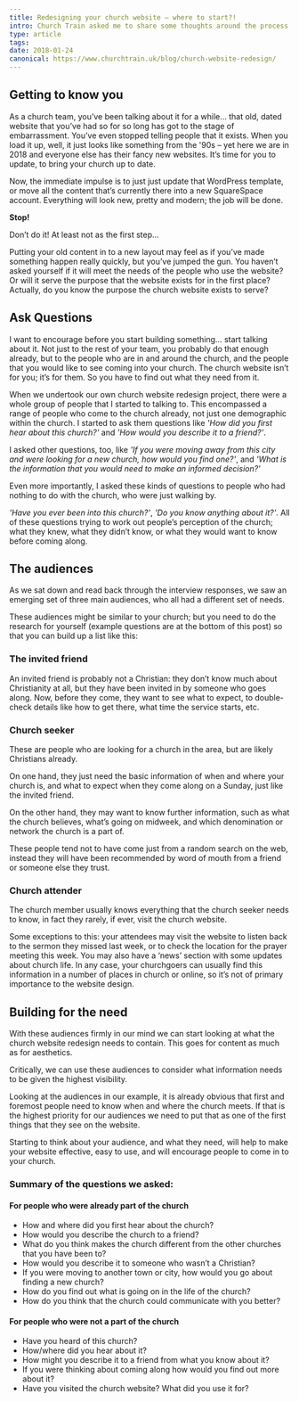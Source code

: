 ```yaml
---
title: Redesigning your church website – where to start?!
intro: Church Train asked me to share some thoughts around the process I went through to build The Globe Church's new website.
type: article
tags:
date: 2018-01-24
canonical: https://www.churchtrain.uk/blog/church-website-redesign/
---
```


## Getting to know you

As a church team, you’ve been talking about it for a while… that old, dated website that you’ve had so for so long has got to the stage of embarrassment. You’ve even stopped telling people that it exists. When you load it up, well, it just looks like something from the '90s – yet here we are in 2018 and everyone else has their fancy new websites. It’s time for you to update, to bring your church up to date.

Now, the immediate impulse is to just just update that WordPress template, or move all the content that’s currently there into a new SquareSpace account. Everything will look new, pretty and modern; the job will be done.

**Stop!**

Don’t do it! At least not as the first step…

Putting your old content in to a new layout may feel as if you’ve made something happen really quickly, but you’ve jumped the gun. You haven’t asked yourself if it will meet the needs of the people who use the website? Or will it serve the purpose that the website exists for in the first place? Actually, do you know the purpose the church website exists to serve?

## Ask Questions

I want to encourage before you start building something… start talking about it. Not just to the rest of your team, you probably do that enough already, but to the people who are in and around the church, and the people that you would like to see coming into your church. The church website isn’t for you; it’s for them. So you have to find out what they need from it.

When we undertook our own church website redesign project, there were a whole group of people that I started to talking to. This encompassed a range of people who come to the church already, not just one demographic within the church. I started to ask them questions like _'How did you first hear about this church?'_ and _'How would you describe it to a friend?'_.

I asked other questions, too, like _'If you were moving away from this city and were looking for a new church, how would you find one?'_, and _'What is the information that you would need to make an informed decision?'_

Even more importantly, I asked these kinds of questions to people who had nothing to do with the church, who were just walking by.

_'Have you ever been into this church?'_, _'Do you know anything about it?'_. All of these questions trying to work out people’s perception of the church; what they knew, what they didn’t know, or what they would want to know before coming along.

## The audiences

As we sat down and read back through the interview responses, we saw an emerging set of three main audiences, who all had a different set of needs.

These audiences might be similar to your church; but you need to do the research for yourself (example questions are at the bottom of this post) so that you can build up a list like this:

### The invited friend

An invited friend is probably not a Christian: they don’t know much about Christianity at all, but they have been invited in by someone who goes along. Now, before they come, they want to see what to expect, to double-check details like how to get there, what time the service starts, etc.

### Church seeker

These are people who are looking for a church in the area, but are likely Christians already.

On one hand, they just need the basic information of when and where your church is, and what to expect when they come along on a Sunday, just like the invited friend.

On the other hand, they may want to know further information, such as what the church believes, what’s going on midweek, and which denomination or network the church is a part of.

These people tend not to have come just from a random search on the web, instead they will have been recommended by word of mouth from a friend or someone else they trust.

### Church attender

The church member usually knows everything that the church seeker needs to know, in fact they rarely, if ever, visit the church website.

Some exceptions to this: your attendees may visit the website to listen back to the sermon they missed last week, or to check the location for the prayer meeting this week. You may also have a ‘news’ section with some updates about church life. In any case, your churchgoers can usually find this information in a number of places in church or online, so it’s not of primary importance to the website design.

## Building for the need

With these audiences firmly in our mind we can start looking at what the church website redesign needs to contain. This goes for content as much as for aesthetics.

Critically, we can use these audiences to consider what information needs to be given the highest visibility.

Looking at the audiences in our example, it is already obvious that first and foremost people need to know when and where the church meets. If that is the highest priority for our audiences we need to put that as one of the first things that they see on the website.

Starting to think about your audience, and what they need, will help to make your website effective, easy to use, and will encourage people to come in to your church.

### Summary of the questions we asked:

#### For people who were already part of the church

- How and where did you first hear about the church?
- How would you describe the church to a friend?
- What do you think makes the church different from the other churches that you have been to?
- How would you describe it to someone who wasn’t a Christian?
- If you were moving to another town or city, how would you go about finding a new church?
- How do you find out what is going on in the life of the church?
- How do you think that the church could communicate with you better?

#### For people who were not a part of the church

- Have you heard of this church?
- How/where did you hear about it?
- How might you describe it to a friend from what you know about it?
- If you were thinking about coming along how would you find out more about it?
- Have you visited the church website? What did you use it for?
